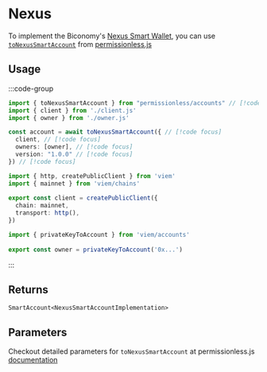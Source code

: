 # Nexus

To implement the Biconomy's [Nexus Smart Wallet](https://github.com/bcnmy/nexus), you can use [`toNexusSmartAccount`](https://docs.pimlico.io/permissionless/reference/accounts/toNexusSmartAccount) from [permissionless.js](https://docs.pimlico.io/permissionless/)

## Usage

:::code-group

```ts twoslash [example.ts]
import { toNexusSmartAccount } from "permissionless/accounts" // [!code focus]
import { client } from './client.js'
import { owner } from './owner.js'

const account = await toNexusSmartAccount({ // [!code focus]
  client, // [!code focus]
  owners: [owner], // [!code focus]
  version: "1.0.0" // [!code focus]
}) // [!code focus]
```

```ts twoslash [client.ts] filename="config.ts"
import { http, createPublicClient } from 'viem'
import { mainnet } from 'viem/chains'
 
export const client = createPublicClient({
  chain: mainnet,
  transport: http(),
})
```

```ts twoslash [owner.ts (Private Key)] filename="owner.ts"
import { privateKeyToAccount } from 'viem/accounts'
 
export const owner = privateKeyToAccount('0x...')
```
:::

## Returns

`SmartAccount<NexusSmartAccountImplementation>`

## Parameters

Checkout detailed parameters for `toNexusSmartAccount` at permissionless.js [documentation](https://docs.pimlico.io/permissionless/reference/accounts/toNexusSmartAccount#parameters)